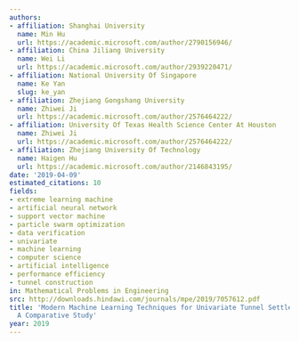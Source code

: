 ```yaml
---
authors:
- affiliation: Shanghai University
  name: Min Hu
  url: https://academic.microsoft.com/author/2790156946/
- affiliation: China Jiliang University
  name: Wei Li
  url: https://academic.microsoft.com/author/2939220471/
- affiliation: National University Of Singapore
  name: Ke Yan
  slug: ke_yan
- affiliation: Zhejiang Gongshang University
  name: Zhiwei Ji
  url: https://academic.microsoft.com/author/2576464222/
- affiliation: University Of Texas Health Science Center At Houston
  name: Zhiwei Ji
  url: https://academic.microsoft.com/author/2576464222/
- affiliation: Zhejiang University Of Technology
  name: Haigen Hu
  url: https://academic.microsoft.com/author/2146843195/
date: '2019-04-09'
estimated_citations: 10
fields:
- extreme learning machine
- artificial neural network
- support vector machine
- particle swarm optimization
- data verification
- univariate
- machine learning
- computer science
- artificial intelligence
- performance efficiency
- tunnel construction
in: Mathematical Problems in Engineering
src: http://downloads.hindawi.com/journals/mpe/2019/7057612.pdf
title: 'Modern Machine Learning Techniques for Univariate Tunnel Settlement Forecasting:
  A Comparative Study'
year: 2019
---
```

